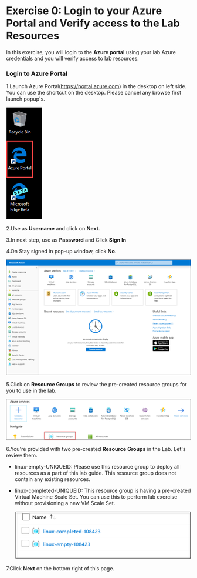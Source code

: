 # Exercise 0: Login to your Azure Portal and Verify access to the Lab Resources

In this exercise, you will login to the **Azure portal** using your lab Azure credentials and you will verify access to lab resources.


### Login to Azure Portal 

1.Launch Azure Portal(https://portal.azure.com) in the desktop on left side. You can use the shortcut on the desktop. Please cancel any browse first launch popup's. 

   ![](images/azureportal.png)


2.Use **<inject key="AzureAdUserEmail"></inject>** as **Username** and click on **Next**. 

3.In next step, use **<inject key="AzureAdUserPassword"></inject>** as **Password**  and Click **Sign In**

4.On Stay signed in pop-up window, click **No**.

   ![](images/fpage.png)
   
5.Click on **Resource Groups** to review the pre-created resource groups for you to use in the lab. 

   ![](images/linux1.png)
   
6.You're provided with two pre-created **Resource Groups** in the Lab. Let's review them.

* linux-empty-UNIQUEID: Please use this resource group to deploy all resources as a part of this lab guide. This resource group does not contain any existing resources. 

* linux-completed-UNIQUEID: This resource group is having a pre-created Virtual Machine Scale Set. You can use this to perform lab exercise without provisioning a new VM Scale Set. 

   ![](images/linux2.png)

   
7.Click **Next** on the bottom right of this page.


